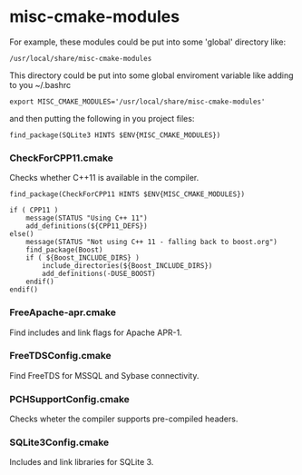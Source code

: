 misc-cmake-modules
==================

For example, these modules could be put into some 'global' directory like:

    /usr/local/share/misc-cmake-modules

This directory could be put into some global enviroment variable like adding to you ~/.bashrc

    export MISC_CMAKE_MODULES='/usr/local/share/misc-cmake-modules'

and then putting the following in you project files:

    find_package(SQLite3 HINTS $ENV{MISC_CMAKE_MODULES})

### CheckForCPP11.cmake

Checks whether C++11 is available in the compiler.

    find_package(CheckForCPP11 HINTS $ENV{MISC_CMAKE_MODULES})
    
    if ( CPP11 )
        message(STATUS "Using C++ 11")
        add_definitions(${CPP11_DEFS})
    else()
        message(STATUS "Not using C++ 11 - falling back to boost.org")
        find_package(Boost)
        if ( ${Boost_INCLUDE_DIRS} )
            include_directories(${Boost_INCLUDE_DIRS})
            add_definitions(-DUSE_BOOST)
        endif()
    endif()


### FreeApache-apr.cmake

Find includes and link flags for Apache APR-1.


### FreeTDSConfig.cmake

Find FreeTDS for MSSQL and Sybase connectivity.


### PCHSupportConfig.cmake

Checks wheter the compiler supports pre-compiled headers.


### SQLite3Config.cmake

Includes and link libraries for SQLite 3.




